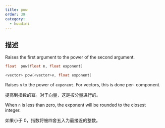 ```yaml
---
title: pow
order: 39
category:
  - houdini
---
```

    
## 描述

Raises the first argument to the power of the second argument.

```c
float  pow(float n, float exponent)
```

```c
<vector> pow(<vector>v, float exponent)
```

Raises `n` to the power of `exponent`. For vectors, this is done per-
component.

提高到指数的幂。对于向量，这是按分量进行的。

When `n` is less than zero, the exponent will be rounded to the closest
integer.

如果小于 0，指数将被四舍五入为最接近的整数。
